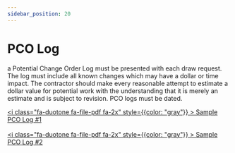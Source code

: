 ```yaml
---
sidebar_position: 20
---
```


# PCO Log


a Potential Change Order Log must be presented with each draw request.   The log must include all known changes which may have a dollar or time impact.  The contractor should make every reasonable attempt to estimate a dollar value for potential work with the understanding that it is merely an estimate and is subject to revision.  PCO logs must be dated. 

<a href="/pdf/pnc/pco-log-1.pdf" download><i class="fa-duotone fa-file-pdf fa-2x" style={{color: "gray"}} ></i>&nbsp;Sample PCO Log #1</a>
<br/>
<br/>
<a href="/pdf/pnc/pco-log-w.pdf" download><i class="fa-duotone fa-file-pdf fa-2x" style={{color: "gray"}} ></i>&nbsp;Sample PCO Log #2</a>

